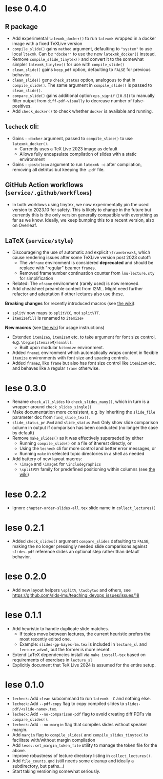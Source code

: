 # lese 0.4.0

## R package

* Add experimental `latexmk_docker()` to run `latexmk` wrapped in a docker image with a fixed TeXLive version
* `compile_slide()` gains `method` argument, defaulting to `"system"` to use local `ltexmk`. Can be `"docker"` to use the new `latexmk_docker()` instead.
* Remove `compile_slide_tinytex()` and convert it to the somewhat simpler `latexmk_tinytex()` for use with `compile_slide()`
* `clean_slide()` gains `keep_pdf` option, defaulting to `FALSE` for previous behavior.
* `clean_slide()` gens `check_status` option, analogous to that in `compile_slide()`. The same argument in `compile_slide()` is passed to `clean_slide()`.
* `compare_slide()` gains additional option `eps_signif` (`[0.5]`) to manually filter output from `diff-pdf-visually` to decrease number of false-positives.
* Add `check_docker()` to check whether `docker` is available and running.

## `lecheck` cli:

- Gains `--docker` argument, passed to `compile_slide()` to use `latexmk_docker()`.
  - Currently uses a TeX Live 2023 image as default
  - Allows fully encapsulate compilation of slides with a static environment
- Gains `--postclean` argument to run `latexmk -c` after compilation, removing all detritus but keeping the `.pdf` file.

## GitHub Action workflows (`service/.github/workflows`)

- In both worklows using tinytex, we now experimentally pin the used version to 2023.10 for safety. 
  This is likely to change in the future but currently this is the only version generally compatible with everything as far as we know.
  Ideally, we keep bumping this to a recent version, also on Overleaf.

## LaTeX  (`service/style`)

* Discourageing the use of automatic and explicit `\framebreak`s, which cause rendering issues after some TeXLive version post 2023 cutoff:
  * The `vbframe` environment is considered **deprecated** and should be replace with "regular" beamer `frame`s.
  * Removed framenumber continuation counter from `lmu-lecture.sty` for simplification
* Related: The `vframe` environment (rarely used) is now removed.
* Add cheatsheet preamble content from I2ML. Might need further refactor and adaptation if other lectures also use these.

**Breaking changes** for recently introduced macros (see [the wiki](https://github.com/slds-lmu/lecture_service/wiki/Slides#custom-macros-for-layout-images-citations)):

* `splitV` now maps to `splitVCC`, not `splitVTT`.
* `itemizefill` is renamed to `itemizeF`

**New macros** (see [the wiki](https://github.com/slds-lmu/lecture_service/wiki/Slides#custom-macros-for-layout-images-citations) for usage instructions)

* Extended `itemizeS`, `itemizeM` etc. to take argument for font size control, e.g. `\begin{itemizeM}[small]`.
  * Built upon modular `kitemize` environment.
* Added `framei` environment which automatically wraps content in flexible `itemize` environments with font size and spacing controls.
* Added `frame2`, like `frame` but also has font size control like `itemizeM` etc. and behaves like a regular `frame` otherwise.

# lese 0.3.0

* Rename `check_all_slides` to `check_slides_many()`, which in turn is a wrapper around `check_slides_single()`
* Make documentation more consistent, e.g. by inheriting the `slide_file` parameter doc from `find_slide_tex()`.
* `slide_status_pr.Rmd` and `slide_status.Rmd`: Only show slide comparison column in output if comparison has been conducted (no longer the case by default)
* Remove `make_slides()` as it was effectively superseded by either
    * Running `compile_slide()` on a file of itnerest directly, or
    * Using the `lecheck` cli for more control and better error messages, or
    * Running `make` in selected topic directories in a shell as needed
* Add battery of new layout macros:
  * `\image` and `\imageC` for `\includegraphics`
  * `\splitVXY` family for predefined positioning within columns (see [the wiki](https://github.com/slds-lmu/lecture_service/wiki/Slides#custom-macros-for-layout-images-citations))

# lese 0.2.2

* Ignore  `chapter-order-slides-all.tex` slide name in `collect_lectures()`

# lese 0.2.1

* Added `check_slides()` argument `compare_slides` defaulting to `FALSE`, making the no longer pressingly needed slide comparisons against `slides-pdf` reference slides an optional step rather than default behavior.

# lese 0.2.0

* Add new layout helpers `\splitV`, `\twobytwo` and others, see https://github.com/slds-lmu/teaching_devops_issues/issues/18

# lese 0.1.1

* Add heuristic to handle duplicate slide matches.
  * If topics move between lectures, the current heuristic prefers the most recently edited one.
  * Example: `slides-gp-bayes-lm.tex` is included in `lecture_sl` and `lecture_advml`, but the former is more recent.
* Extend LaTeX dependencies install via `make install-tex` based on requirements of exercises in `lecture_sl`
* Explicitly document that TeX Live 2024 is assumed for the entire setup.

# lese 0.1.0

* `lecheck`: Add `clean` subcommand to run `latexmk -C` and nothing else.
* `lecheck`: Add `--pdf-copy` flag to copy compiled slides to `slides-pdf/<slide-name>.tex`.
* `lecheck`: Add `--no-comparison-pdf` flag to avoid creating diff PDFs via `compare_slides()`.
* `lecheck`: Add `--no-margin` flag that compiles slides without speaker margin.
* Add `margin` flag to `compile_slides(` and `compile_slides_tinytex(` to facilitate with/without margin compilation
* Add `lese::set_margin_token_file` utility to manage the token file for the above.
* Improve robustness of lecture directory listing in `collect_lectures()`.
* Add `file_counts.qmd` (still needs some cleanup and ideally a subdirectory, but paths...)
* Start taking versioning somewhat seriously.
